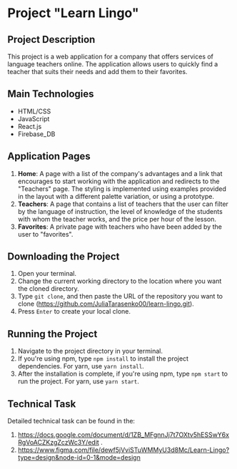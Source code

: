 # Project "Learn Lingo"

## Project Description

This project is a web application for a company that offers services of language
teachers online. The application allows users to quickly find a teacher that
suits their needs and add them to their favorites.

## Main Technologies

- HTML/CSS
- JavaScript
- React.js
- Firebase_DB

## Application Pages

1. **Home**: A page with a list of the company's advantages and a link that
   encourages to start working with the application and redirects to the
   "Teachers" page. The styling is implemented using examples provided in the
   layout with a different palette variation, or using a prototype.
2. **Teachers**: A page that contains a list of teachers that the user can
   filter by the language of instruction, the level of knowledge of the students
   with whom the teacher works, and the price per hour of the lesson.
3. **Favorites**: A private page with teachers who have been added by the user
   to "favorites".

## Downloading the Project

1. Open your terminal.
2. Change the current working directory to the location where you want the
   cloned directory.
3. Type `git clone`, and then paste the URL of the repository you want to clone
   (https://github.com/JuliaTarasenko00/learn-lingo.git).
4. Press `Enter` to create your local clone.

## Running the Project

1. Navigate to the project directory in your terminal.
2. If you're using npm, type `npm install` to install the project dependencies.
   For yarn, use `yarn install`.
3. After the installation is complete, if you're using npm, type `npm start` to
   run the project. For yarn, use `yarn start`.

## Technical Task

Detailed technical task can be found in the:

1. https://docs.google.com/document/d/1ZB_MFgnnJj7t7OXtv5hESSwY6xRgVoACZKzgZczWc3Y/edit
   .
2. https://www.figma.com/file/dewf5jVviSTuWMMyU3d8Mc/Learn-Lingo?type=design&node-id=0-1&mode=design
